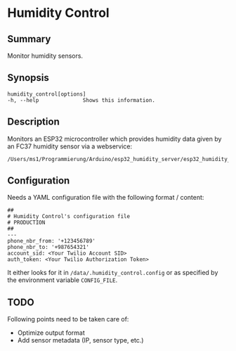 # Humidity Control

## Summary
Monitor humidity sensors.

## Synopsis
	humidity_control[options]
    -h, --help				Shows this information.
	
## Description
Monitors an ESP32 microcontroller which provides humidity data given by an FC37 humidity sensor via a webservice:

    /Users/ms1/Programmierung/Arduino/esp32_humidity_server/esp32_humidity_server.ino


## Configuration
Needs a YAML configuration file with the following format / content:

    ##
    # Humidity Control's configuration file
    # PRODUCTION
    ##
    ---
    phone_nbr_from: '+123456789'
    phone_nbr_to: '+987654321'
    account_sid: <Your Twilio Account SID>
    auth_token: <Your Twilio Authorization Token>

It either looks for it in `/data/.humidity_control.config` or as specified by the environment variable `CONFIG_FILE`.

## TODO
Following points need to be taken care of:

* Optimize output format
 * Add sensor metadata (IP, sensor type, etc.)
